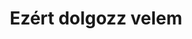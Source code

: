 ---
enable: true
title: "Ezért dolgozz velem"
description: "A hozzáállásom így segíti majd az együttműködésünket"

# Expertise
expertise:
  - keyword: "Szívből végzett munka"
    icon: "/images/advantage.png"
    content: "Abban a kivételes helyzetben vagyok, hogy azzal foglalkozhatok, amit szeretek, ez pedig azt jelenti, hogy mindegyik projektem ugyanolyan fontos, és igyekszem a lehető legtöbbet kihozni belőlük. Folyamatosan fejlesztem a készségeimet és törekszem a rugalmasságra."

  - keyword: "Szakmai együttműködés"
    icon: "/images/messaging.png"
    content: "Hiszek benne, hogy az igazán sikeres projektek több ember munkáját dicsérik. Amellett, hogy szívvel-lélekkel és megfelelő alapossággal végzem a saját feladataimat, törekszem rá, hogy nyitott maradjak mások javaslataira, szükség esetén konstruktív visszajelzéseket adjak, vagy közösen gondolkodjak egy-egy megoldandó kérdésen."

  - keyword: "Alaposság és sokoldalúság"
    icon: "/images/book.png"
    content: "A munkám során igyekszem mindent dokumentálni, hogy a velem együtt dolgozóknak ne kelljen felesleges köröket futnia. E tekintetben még mindig könyvtáros vagyok – a legemlékezetesebb munkáimnak azokat tartom, amelyekhez komoly kutatást kellett végeznem egy-egy adott témában, legyen az a kínai történelem, a százéves háború, vagy éppen a kozmerum."

  - keyword: "Megbízhatóság és határidők"
    icon: "/images/deadline.png"
    content: "2013-ban lettem szabadúszó, 2018-tól pedig főállású vállalkozó. Az évek során bebizonyítottam, hogy minőségi munkát végzek és megbízható csapattag vagyok, akár szoros határidőkről, akár komplex projektekről van szó."



# don't create a separate page
_build:
  render: "never"
---